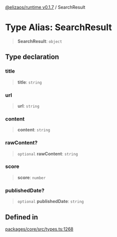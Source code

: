 [@elizaos/runtime v0.1.7](../index.md) / SearchResult

# Type Alias: SearchResult

> **SearchResult**: `object`

## Type declaration

### title

> **title**: `string`

### url

> **url**: `string`

### content

> **content**: `string`

### rawContent?

> `optional` **rawContent**: `string`

### score

> **score**: `number`

### publishedDate?

> `optional` **publishedDate**: `string`

## Defined in

[packages/core/src/types.ts:1268](https://github.com/elizaOS/eliza/blob/main/packages/core/src/types.ts#L1268)
